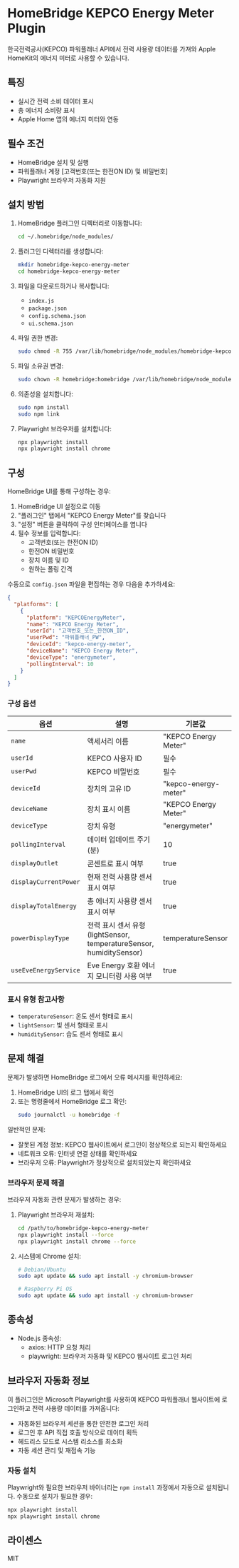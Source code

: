 # HomeBridge KEPCO Energy Meter Plugin

한국전력공사(KEPCO) 파워플래너 API에서 전력 사용량 데이터를 가져와 Apple HomeKit의 에너지 미터로 사용할 수 있습니다.

## 특징

- 실시간 전력 소비 데이터 표시
- 총 에너지 소비량 표시
- Apple Home 앱의 에너지 미터와 연동

## 필수 조건

- HomeBridge 설치 및 실행
- 파워플래너 계정 [고객번호(또는 한전ON ID) 및 비밀번호]
- Playwright 브라우저 자동화 지원

## 설치 방법

1. HomeBridge 플러그인 디렉터리로 이동합니다:
   ```bash
   cd ~/.homebridge/node_modules/
   ```

2. 플러그인 디렉터리를 생성합니다:
   ```bash
   mkdir homebridge-kepco-energy-meter
   cd homebridge-kepco-energy-meter
   ```

3. 파일을 다운로드하거나 복사합니다:
   - `index.js`
   - `package.json`
   - `config.schema.json`
   - `ui.schema.json`

4. 파일 권한 변경:
   ```bash
   sudo chmod -R 755 /var/lib/homebridge/node_modules/homebridge-kepco-energy-meter/
   ```

5. 파일 소유권 변경:
   ```bash
   sudo chown -R homebridge:homebridge /var/lib/homebridge/node_modules/homebridge-kepco-energy-meter/
   ```

6. 의존성을 설치합니다:
   ```bash
   sudo npm install
   sudo npm link
   ```

7. Playwright 브라우저를 설치합니다:
   ```bash
   npx playwright install
   npx playwright install chrome
   ```

## 구성

HomeBridge UI를 통해 구성하는 경우:

1. HomeBridge UI 설정으로 이동
2. "플러그인" 탭에서 "KEPCO Energy Meter"를 찾습니다
3. "설정" 버튼을 클릭하여 구성 인터페이스를 엽니다
4. 필수 정보를 입력합니다:
   - 고객번호(또는 한전ON ID)
   - 한전ON 비밀번호
   - 장치 이름 및 ID
   - 원하는 폴링 간격

수동으로 `config.json` 파일을 편집하는 경우 다음을 추가하세요:

```json
{
  "platforms": [
    {
      "platform": "KEPCOEnergyMeter",
      "name": "KEPCO Energy Meter",
      "userId": "고객번호_또는_한전ON_ID",
      "userPwd": "파워플래너_PW",
      "deviceId": "kepco-energy-meter",
      "deviceName": "KEPCO Energy Meter",
      "deviceType": "energymeter",
      "pollingInterval": 10
    }
  ]
}
```

### 구성 옵션

| 옵션 | 설명 | 기본값 |
|--------|-------------|---------|
| `name` | 액세서리 이름 | "KEPCO Energy Meter" |
| `userId` | KEPCO 사용자 ID | 필수 |
| `userPwd` | KEPCO 비밀번호 | 필수 |
| `deviceId` | 장치의 고유 ID | "kepco-energy-meter" |
| `deviceName` | 장치 표시 이름 | "KEPCO Energy Meter" |
| `deviceType` | 장치 유형 | "energymeter" |
| `pollingInterval` | 데이터 업데이트 주기 (분) | 10 |
| `displayOutlet` | 콘센트로 표시 여부 | true |
| `displayCurrentPower` | 현재 전력 사용량 센서 표시 여부 | true |
| `displayTotalEnergy` | 총 에너지 사용량 센서 표시 여부 | true |
| `powerDisplayType` | 전력 표시 센서 유형 (lightSensor, temperatureSensor, humiditySensor) | temperatureSensor |
| `useEveEnergyService` | Eve Energy 호환 에너지 모니터링 사용 여부 | true |

### 표시 유형 참고사항

- `temperatureSensor`: 온도 센서 형태로 표시
- `lightSensor`: 빛 센서 형태로 표시 
- `humiditySensor`: 습도 센서 형태로 표시

## 문제 해결

문제가 발생하면 HomeBridge 로그에서 오류 메시지를 확인하세요:

1. HomeBridge UI의 로그 탭에서 확인
2. 또는 명령줄에서 HomeBridge 로그 확인:
   ```bash
   sudo journalctl -u homebridge -f
   ```

일반적인 문제:
- 잘못된 계정 정보: KEPCO 웹사이트에서 로그인이 정상적으로 되는지 확인하세요
- 네트워크 오류: 인터넷 연결 상태를 확인하세요
- 브라우저 오류: Playwright가 정상적으로 설치되었는지 확인하세요

### 브라우저 문제 해결

브라우저 자동화 관련 문제가 발생하는 경우:

1. Playwright 브라우저 재설치:
   ```bash
   cd /path/to/homebridge-kepco-energy-meter
   npx playwright install --force
   npx playwright install chrome --force
   ```

2. 시스템에 Chrome 설치:
   ```bash
   # Debian/Ubuntu
   sudo apt update && sudo apt install -y chromium-browser
   
   # Raspberry Pi OS
   sudo apt update && sudo apt install -y chromium-browser
   ```

## 종속성

- Node.js 종속성:
  - axios: HTTP 요청 처리
  - playwright: 브라우저 자동화 및 KEPCO 웹사이트 로그인 처리

## 브라우저 자동화 정보

이 플러그인은 Microsoft Playwright를 사용하여 KEPCO 파워플래너 웹사이트에 로그인하고 전력 사용량 데이터를 가져옵니다:

- 자동화된 브라우저 세션을 통한 안전한 로그인 처리
- 로그인 후 API 직접 호출 방식으로 데이터 획득
- 헤드리스 모드로 시스템 리소스를 최소화
- 자동 세션 관리 및 재접속 기능

### 자동 설치

Playwright와 필요한 브라우저 바이너리는 `npm install` 과정에서 자동으로 설치됩니다. 수동으로 설치가 필요한 경우:

```bash
npx playwright install
npx playwright install chrome
```

## 라이센스

MIT